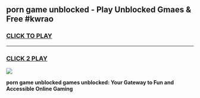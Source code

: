 
## porn game unblocked - Play Unblocked Gmaes & Free #kwrao
<h3>
<a href="https://news.freeplayer.one?title=porn_game_unblocked&ref=24F">CLICK TO PLAY</a></h3>
<hr>

<h3>
<a href="https://news.freeplayer.one?title=porn_game_unblocked&ref=24F">CLICK 2 PLAY</a>
  
</h3>

<a href="https://news.freeplayer.one?title=porn_game_unblocked&ref=24F/"><img src="https://clearcache.store/games.png"></a>


**porn game unblocked games unblocked: Your Gateway to Fun and Accessible Online Gaming**
